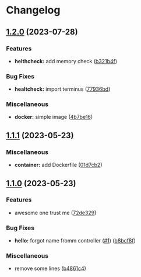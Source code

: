 # Changelog

## [1.2.0](https://github.com/vmonjaret/release-please/compare/v1.1.1...v1.2.0) (2023-07-28)


### Features

* **helthcheck:** add memory check ([b321b4f](https://github.com/vmonjaret/release-please/commit/b321b4fb3ce8428c7e0a8128e124a498af38a4c7))


### Bug Fixes

* **healtcheck:** import terminus ([77936bd](https://github.com/vmonjaret/release-please/commit/77936bd9a98dd6d42a192cafa28c4d94d714c33a))


### Miscellaneous

* **docker:** simple image ([4b7be16](https://github.com/vmonjaret/release-please/commit/4b7be16464a18db37680b752d2d115c629f70f0b))

## [1.1.1](https://github.com/vmonjaret/release-please/compare/v1.1.0...v1.1.1) (2023-05-23)


### Miscellaneous

* **container:** add Dockerfile ([01d7cb2](https://github.com/vmonjaret/release-please/commit/01d7cb265e7e211bc071675cd3d815176de08d0b))

## [1.1.0](https://github.com/vmonjaret/release-please/compare/v1.0.0...v1.1.0) (2023-05-23)


### Features

* awesome one trust me ([72de329](https://github.com/vmonjaret/release-please/commit/72de3290e80839e5429692868175d5620b97b133))


### Bug Fixes

* **hello:** forgot name fromm controller ([#1](https://github.com/vmonjaret/release-please/issues/1)) ([b8bcf8f](https://github.com/vmonjaret/release-please/commit/b8bcf8f7bdbadc7a4241f8691ddb54d2eb93a31a))


### Miscellaneous

* remove some lines ([b4861c4](https://github.com/vmonjaret/release-please/commit/b4861c4ff759aa27a0f68f3e6c3e0ac5b215e22a))
